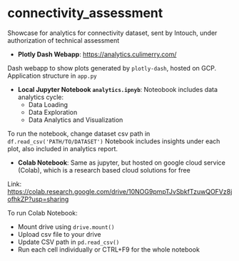 # connectivity_assessment
Showcase for analytics for connectivity dataset, sent by Intouch, under authorization of technical assessment

- **Plotly Dash Webapp**: https://analytics.culimerry.com/

Dash webapp to show plots generated by ```plotly-dash```, hosted on GCP.
Application structure in ```app.py```


- **Local Jupyter Notebook ```analytics.ipnyb```**:
Noteobook includes data analytics cycle: 
  - Data Loading
  - Data Exploration
  - Data Analytics and Visualization
  
To run the notebook, change dataset csv path in ```df.read_csv('PATH/TO/DATASET')```
Notebook includes insights under each plot, also included in analytics report.

- **Colab Notebook**:
Same as jupyter, but hosted on google cloud service (Colab), which is a research based cloud solutions for free

Link: https://colab.research.google.com/drive/10NOG9pmpTJvSbkfTzuwQOFVz8jofhkZP?usp=sharing

To run Colab Notebook: 
  - Mount drive using ```drive.mount()```
  - Upload csv file to your drive
  - Update CSV path in ```pd.read_csv()``` 
  - Run each cell individually or CTRL+F9 for the whole notebook
